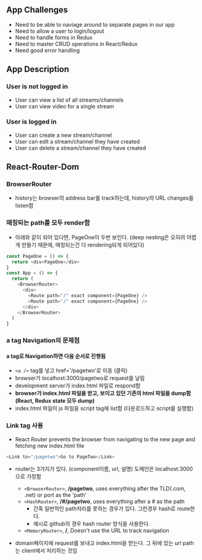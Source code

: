 ## App Challenges
- Need to be able to naviage around to separate pages in our app
- Need to allow a user to login/logout
- Need to handle forms in Redux
- Need to master CRUD operations in React/Redux
- Need good error handling

## App Description
### User is not logged in
- User can view a list of all streams/channels
- User can view video for a single stream

### User is logged in
- User can create a new stream/channel
- User can edit a stream/channel they have created
- User can delete a stream/channel they have created

## React-Router-Dom
### BrowserRouter
- history는 browser의 address bar를 track하는데, history의 URL changes를 listen함

### 매칭되는 path를 모두 render함
- 아래와 같이 되어 있다면, PageOne이 두번 보인다. (deep nesting은 오히려 어렵게 만들기 때문에, 매칭되는건 다 rendering되게 되어있다)
```javascript
const PageOne = () => {
  return <div>PageOne</div>
}
const App = () => {
  return (
    <BrowserRouter>
      <div>
        <Route path="/" exact component={PageOne} />
        <Route path="/" exact component={PageOne} />
      </div>
    </BrowserRouter>
  )
}
```

### a tag Navigation의 문제점

#### a tag로 Navigation하면 다음 순서로 진행됨

- `<a />` tag를 넣고 href='/pagetwo'로 이동 (클릭)
- browser가 localhost:3000/pagetwo로 request를 날림
- development server가 index.html 파일로 respond함
- **browser가 index.html 파일을 받고, 보이고 있던 기존의 html 파일을 dump함 (React, Redux state 모두 dump)**
- index.html 파일이 js 파일을 script tag에 list함 (다운로드하고 script를 실행함)

### Link tag 사용
- React Router prevents the browser from navigating to the new page and fetching new index.html file
```javascript
<Link to="/pagetwo">Go to PageTwo</Link>
```
- router는 3가지가 있다. (component이름, url, 설명) 도메인은 localhost:3000으로 가정함
  - `<BrowserRouter>`, **/pagetwo**, uses everything after the TLD(.com, .net) or port as the 'path'
  - `<HashRouter>`, **/#/pagetwo**, uses everything after a # as the path
    - 간혹 일반적인 path처리를 못하는 경우가 있다. 그런경우 hash로 route한다.
    - 예시로 github의 경우 hash router 방식을 사용한다.
  - `<MemoryRouter>`, **/**, Doesn't use the URL to track navigation

- domain페이지에 request를 보내고 index.html을 받는다. 그 뒤에 있는 url path는 client에서 처리하는 것임